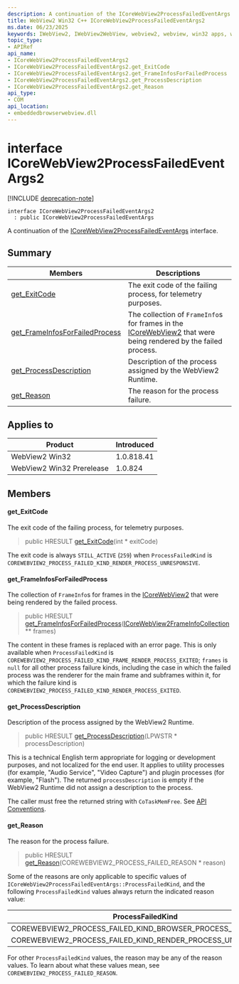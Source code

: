 ```yaml
---
description: A continuation of the ICoreWebView2ProcessFailedEventArgs interface.
title: WebView2 Win32 C++ ICoreWebView2ProcessFailedEventArgs2
ms.date: 06/23/2025
keywords: IWebView2, IWebView2WebView, webview2, webview, win32 apps, win32, edge, ICoreWebView2, ICoreWebView2Controller, browser control, edge html, ICoreWebView2ProcessFailedEventArgs2
topic_type: 
- APIRef
api_name:
- ICoreWebView2ProcessFailedEventArgs2
- ICoreWebView2ProcessFailedEventArgs2.get_ExitCode
- ICoreWebView2ProcessFailedEventArgs2.get_FrameInfosForFailedProcess
- ICoreWebView2ProcessFailedEventArgs2.get_ProcessDescription
- ICoreWebView2ProcessFailedEventArgs2.get_Reason
api_type:
- COM
api_location:
- embeddedbrowserwebview.dll
---
```


# interface ICoreWebView2ProcessFailedEventArgs2

[!INCLUDE [deprecation-note](../includes/deprecation-note.md)]

```
interface ICoreWebView2ProcessFailedEventArgs2
  : public ICoreWebView2ProcessFailedEventArgs
```

A continuation of the [ICoreWebView2ProcessFailedEventArgs](icorewebview2processfailedeventargs.md#icorewebview2processfailedeventargs) interface.

## Summary

 Members                        | Descriptions
--------------------------------|---------------------------------------------
[get_ExitCode](#get_exitcode) | The exit code of the failing process, for telemetry purposes.
[get_FrameInfosForFailedProcess](#get_frameinfosforfailedprocess) | The collection of `FrameInfo`s for frames in the [ICoreWebView2](icorewebview2.md#icorewebview2) that were being rendered by the failed process.
[get_ProcessDescription](#get_processdescription) | Description of the process assigned by the WebView2 Runtime.
[get_Reason](#get_reason) | The reason for the process failure.

## Applies to

Product                         | Introduced
--------------------------------|---------------------------------------------
WebView2 Win32            |    1.0.818.41
WebView2 Win32 Prerelease |    1.0.824

## Members

#### get_ExitCode

The exit code of the failing process, for telemetry purposes.

> public HRESULT [get_ExitCode](#get_exitcode)(int * exitCode)

The exit code is always `STILL_ACTIVE` (`259`) when `ProcessFailedKind` is `COREWEBVIEW2_PROCESS_FAILED_KIND_RENDER_PROCESS_UNRESPONSIVE`.

#### get_FrameInfosForFailedProcess

The collection of `FrameInfo`s for frames in the [ICoreWebView2](icorewebview2.md#icorewebview2) that were being rendered by the failed process.

> public HRESULT [get_FrameInfosForFailedProcess](#get_frameinfosforfailedprocess)([ICoreWebView2FrameInfoCollection](icorewebview2frameinfocollection.md#icorewebview2frameinfocollection) ** frames)

The content in these frames is replaced with an error page. This is only available when `ProcessFailedKind` is `COREWEBVIEW2_PROCESS_FAILED_KIND_FRAME_RENDER_PROCESS_EXITED`; `frames` is `null` for all other process failure kinds, including the case in which the failed process was the renderer for the main frame and subframes within it, for which the failure kind is `COREWEBVIEW2_PROCESS_FAILED_KIND_RENDER_PROCESS_EXITED`.

#### get_ProcessDescription

Description of the process assigned by the WebView2 Runtime.

> public HRESULT [get_ProcessDescription](#get_processdescription)(LPWSTR * processDescription)

This is a technical English term appropriate for logging or development purposes, and not localized for the end user. It applies to utility processes (for example, "Audio Service", "Video Capture") and plugin processes (for example, "Flash"). The returned `processDescription` is empty if the WebView2 Runtime did not assign a description to the process.

The caller must free the returned string with `CoTaskMemFree`. See [API Conventions](/microsoft-edge/webview2/concepts/win32-api-conventions#strings).

#### get_Reason

The reason for the process failure.

> public HRESULT [get_Reason](#get_reason)(COREWEBVIEW2_PROCESS_FAILED_REASON * reason)

Some of the reasons are only applicable to specific values of `ICoreWebView2ProcessFailedEventArgs::ProcessFailedKind`, and the following `ProcessFailedKind` values always return the indicated reason value:

ProcessFailedKind   |Reason
--------- | ---------
COREWEBVIEW2_PROCESS_FAILED_KIND_BROWSER_PROCESS_EXITED   |COREWEBVIEW2_PROCESS_FAILED_REASON_UNEXPECTED
COREWEBVIEW2_PROCESS_FAILED_KIND_RENDER_PROCESS_UNRESPONSIVE   |COREWEBVIEW2_PROCESS_FAILED_REASON_UNRESPONSIVE

For other `ProcessFailedKind` values, the reason may be any of the reason values. To learn about what these values mean, see `COREWEBVIEW2_PROCESS_FAILED_REASON`.

